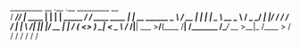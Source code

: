   _________ __         .__  .__                _________              __            
 /   _____//  |_  ____ |  | |  | _____ _______/   _____/ ____   ____ |  | __  ______
 \_____  \\   __\/ __ \|  | |  | \__  \\_  __ \_____  \ /  _ \_/ ___\|  |/ / /  ___/
 /        \|  | \  ___/|  |_|  |__/ __ \|  | \/        (  <_> )  \___|    <  \___ \ 
/_______  /|__|  \___  >____/____(____  /__| /_______  /\____/ \___  >__|_ \/____  >
        \/           \/               \/             \/            \/     \/     \/ 


